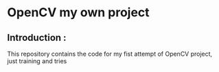 # OpenCV my own project


## Introduction : 

This repository contains the code for my fist attempt of OpenCV project, just training and tries
